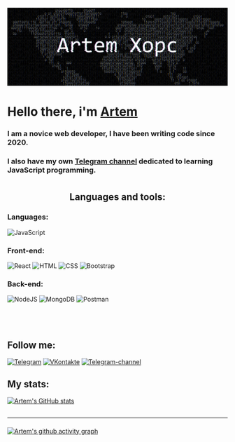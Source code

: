 [![Header](https://github.com/artem-xopc/artem-xopc/blob/main/assets/1.png)](https://www.youtube.com/@artem_xopc)
# Hello there, i'm [Artem](https://t.me/artem_xopc)

### I am a novice web developer, I have been writing code since 2020. 
### I also have my own <a href="https://t.me/log_of_proger">Telegram channel</a> dedicated to learning JavaScript programming.

#

## <strong><p  align="center">Languages and tools:</p></strong>

### Languages:
![JavaScript](https://img.shields.io/badge/JavaScript-000??style=for-the-badge&logo=JavaScript)

### Front-end:

![React](https://img.shields.io/badge/React-000??style=for-the-badge&logo=React)
![HTML](https://img.shields.io/badge/HTML-000??style=for-the-badge&logo=html5)
![CSS](https://img.shields.io/badge/CSS-000??style=for-the-badge&logo=CSS3)
![Bootstrap](https://img.shields.io/badge/Bootstrap-000??style=for-the-badge&logo=Bootstrap)

### Back-end:
![NodeJS](https://img.shields.io/badge/Node.JS-000??style=for-the-badge&logo=Node.JS)
![MongoDB](https://img.shields.io/badge/MongoDB-000??style=for-the-badge&logo=MongoDB)
![Postman](https://img.shields.io/badge/Postman-000??style=for-the-badge&logo=Postman)

## <br>

## Follow me:
[![Telegram](https://img.shields.io/badge/Telegram-000??style=for-the-badge&logo=Telegram&logoColor=green)](https://t.me/artem_xopc)
[![VKontakte](https://img.shields.io/badge/VKontakte-000??style=for-the-badge&logo=VK&logoColor=09b6ee)](https://vk.com/artem_xopc)
[![Telegram-channel](https://img.shields.io/badge/Telegram_channel_[XProger]-000??style=for-the-badge&logo=Telegram&logoColor=gold)](https://t.me/log_of_proger)

## My stats:


[![Artem's GitHub stats](https://github-readme-stats.vercel.app/api?username=artem-xopc&show_icons=true&theme=merko)](https://github.com/anuraghazra/github-readme-stats)


## <hr>

[![Artem's github activity graph](https://github-readme-activity-graph.cyclic.app/graph?username=artem-xopc&theme=github-compact)](https://github.com/ashutosh00710/github-readme-activity-graph)